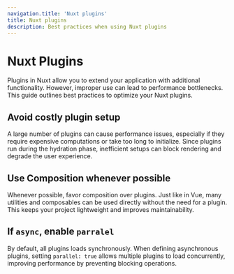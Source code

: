 ```yaml
---
navigation.title: 'Nuxt plugins'
title: Nuxt plugins
description: Best practices when using Nuxt plugins
---
```


# Nuxt Plugins

Plugins in Nuxt allow you to extend your application with additional functionality. However, improper use can lead to performance bottlenecks. This guide outlines best practices to optimize your Nuxt plugins.

## Avoid costly plugin setup

A large number of plugins can cause performance issues, especially if they require expensive computations or take too long to initialize. Since plugins run during the hydration phase, inefficient setups can block rendering and degrade the user experience.

## Use Composition whenever possible

Whenever possible, favor composition over plugins. Just like in Vue, many utilities and composables can be used directly without the need for a plugin. This keeps your project lightweight and improves maintainability.

## If `async`, enable `parralel`

By default, all plugins loads synchronously.
When defining asynchronous plugins, setting `parallel: true` allows multiple plugins to load concurrently, improving performance by preventing blocking operations.
